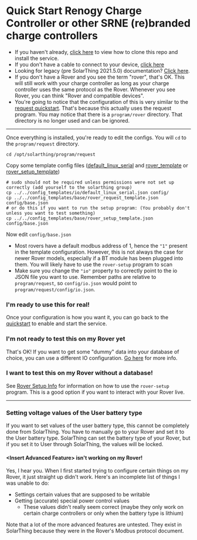 # Quick Start Renogy Charge Controller or other SRNE (re)branded charge controllers
* If you haven't already, [click here](quickstart.md) to view how to clone this repo and install the service.
* If you don't have a cable to connect to your device, [click here](../solar/README.md#connecting-to-renogy-rover)
* Looking for legacy (pre SolarThing 2021.5.0) documentation? [Click here](./legacy_rover.md).
* If you don't have a Rover and you see the term "rover", that's OK. This will still work with your
charge controller as long as your charge controller uses the same protocol as the Rover. Whenever you see Rover,
you can think "Rover and compatible devices".
* You're going to notice that the configuration of this is very similar to the [request quickstart](./quickstart_request.md).
That's because this actually uses the request program. You may notice that there is a `program/rover` directory. That directory
is no longer used and can be ignored.

---

Once everything is installed, you're ready to edit the configs. You will `cd` to the `program/request` directory.
```
cd /opt/solarthing/program/request
```

Copy some template config files ([default_linux_serial](../../config_templates/io/default_linux_serial.json) and [rover_template](../../config_templates/base/rover_request_template.json) or [rover_setup_template](../../config_templates/base/rover_setup_template.json))
```
# sudo should not be required unless permissions were not set up correctly (add yourself to the solarthing group)
cp ../../config_templates/io/default_linux_serial.json config/
cp ../../config_templates/base/rover_request_template.json config/base.json
# or do this if you want to run the setup program: (You probably don't unless you want to test something)
cp ../../config_templates/base/rover_setup_template.json config/base.json
```

Now edit `config/base.json`
* Most rovers have a default modbus address of 1, hence the `"1"` present in the template configuration. However,
this is not always the case for newer Rover models, especially if a BT module has been plugged into them. You will
likely have to use the `rover-setup` program to scan
* Make sure you change the `"io"` property to correctly point to the io JSON file you want to use. Remember paths
are relative to `program/request`, so `config/io.json` would point to `program/request/config/io.json`.


### I'm ready to use this for real!
Once your configuration is how you want it, you can go back to the [quickstart](quickstart.md#configuration-continued) to enable and start the service.

### I'm not ready to test this on my Rover yet
That's OK! If you want to get some "dummy" data into your database of choice, you can use a different
IO configuration. [Go here](./rover_dummy.md) for more info.

### I want to test this on my Rover without a database!
See [Rover Setup Info](rover_setup_info.md) for information on how to use the `rover-setup` program.
This is a good option if you want to interact with your Rover live.

---

### Setting voltage values of the User battery type
If you want to set values of the user battery type, this cannot be completely done from SolarThing.
You have to manually go to your Rover and set it to the User battery type. SolarThing can set the battery type of
your Rover, but if you set it to User through SolarThing, the values will be locked.

#### \<Insert Advanced Feature\> isn't working on my Rover!
Yes, I hear you. When I first started trying to configure certain things on my Rover, it just straight up didn't work.
Here's an incomplete list of things I was unable to do:
* Settings certain values that are supposed to be writable
* Getting (accurate) special power control values
  * These values didn't really seem correct (maybe they only work on certain charge controllers or only when the battery type is lithium)

Note that a lot of the more advanced features are untested. They exist in SolarThing because they were in the
Rover's Modbus protocol document.
